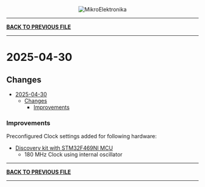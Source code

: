 
<p align="center">
  <img src="http://www.mikroe.com/img/designs/beta/logo_small.png?raw=true" alt="MikroElektronika"/>
</p>

---

**[BACK TO PREVIOUS FILE](../changelog.md)**

---

# 2025-04-30

## Changes

- [2025-04-30](#2025-04-30)
  - [Changes](#changes)
    + [Improvements](#improvements)

### Improvements

Preconfigured Clock settings added for following hardware:

+ [Discovery kit with STM32F469NI MCU](https://www.st.com/content/st_com/en/products/evaluation-tools/product-evaluation-tools/mcu-mpu-eval-tools/stm32-mcu-mpu-eval-tools/stm32-discovery-kits/32f469idiscovery.html)
  + 180 MHz Clock using internal oscillator

---

**[BACK TO PREVIOUS FILE](../changelog.md)**

---
